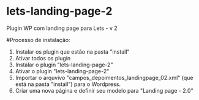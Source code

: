 # lets-landing-page-2
Plugin WP com landing page para Lets - v 2

#Processo de instalação:
1. Instalar os plugin que estão na pasta "install"
2. Ativar todos os plugin
3. Instalar o plugin "lets-landing-page-2"
4. Ativar o plugin "lets-landing-page-2"
5. Importar o arquvivo "campos_depoimentos_landingpage_02.xml" (que está na pasta "install") para o Wordpress.
6. Criar uma nova página e definir seu modelo para "Landing page - 2.0"

